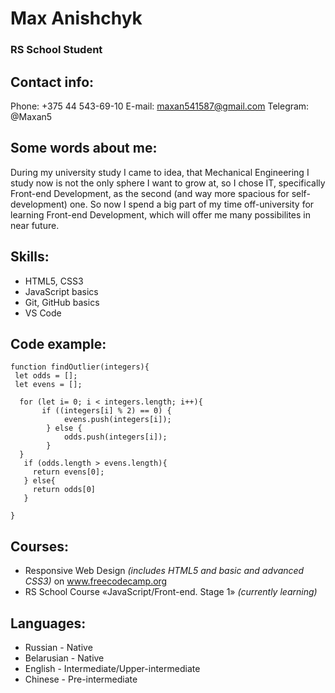 # Max Anishchyk
### RS School Student


## Contact info:
Phone: +375 44 543-69-10
E-mail: maxan541587@gmail.com
Telegram: @Maxan5


## Some words about me:
During my university study I came to idea, that Mechanical Engineering I study now is not the only sphere I want to grow at, so I chose IT, specifically Front-end Development, as the second (and way more spacious for self-development) one. So now I spend a big part of my time off-university for learning Front-end Development, which will offer me many possibilites in near future.


## Skills:
* HTML5, CSS3
* JavaScript basics
* Git, GitHub basics
* VS Code


## Code example:
```
function findOutlier(integers){
 let odds = [];
 let evens = [];
  
  for (let i= 0; i < integers.length; i++){
       if ((integers[i] % 2) == 0) {
            evens.push(integers[i]);
        } else {
            odds.push(integers[i]);
        }
  }
   if (odds.length > evens.length){
     return evens[0];
   } else{
     return odds[0]
   }
    
}
```


## Courses:
* Responsive Web Design *(includes HTML5 and basic and advanced CSS3)* on www.freecodecamp.org
* RS School Course «JavaScript/Front-end. Stage 1» *(currently learning)*


## Languages:
* Russian - Native
* Belarusian - Native
* English - Intermediate/Upper-intermediate
* Chinese - Pre-intermediate